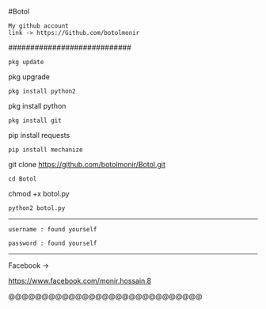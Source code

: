 #Botol


~~~~
My github account
link -> https://Github.com/botolmonir
~~~~
############################
~~~
pkg update
~~~
pkg upgrade
~~~
pkg install python2
~~~
pkg install python
~~~
pkg install git
~~~
pip install requests
~~~
pip install mechanize
~~~
git clone https://github.com/botolmonir/Botol.git
~~~
cd Botol
~~~
chmod +x botol.py
~~~
python2 botol.py
~~~
*****************************
~~~~~
username : found yourself

password : found yourself
~~~~~
*****************************

Facebook ->

https://www.facebook.com/monir.hossain.8

@@@@@@@@@@@@@@@@@@@@@@@@@@@@@

